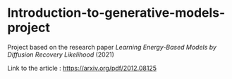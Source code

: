 # Introduction-to-generative-models-project
Project based on the research paper *Learning Energy-Based Models by Diffusion Recovery Likelihood* (2021)

Link to the article : https://arxiv.org/pdf/2012.08125
